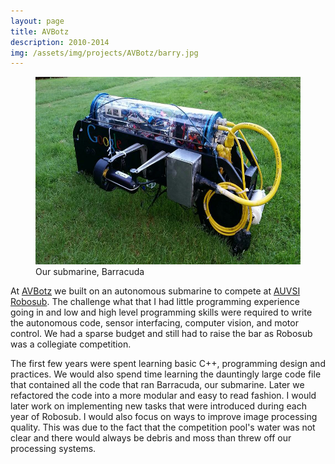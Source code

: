 ```yaml
---
layout: page
title: AVBotz
description: 2010-2014
img: /assets/img/projects/AVBotz/barry.jpg
---
```

<figure>
    <img src="/assets/img/projects/AVBotz/barry.jpg" style="width:600px;height:300px;">
    <figcaption>Our submarine, Barracuda</figcaption>
</figure>

At [AVBotz](https://avbotz.com) we built on an autonomous submarine to compete at [AUVSI Robosub](http://www.robonation.org/competition/robosub). The challenge what that I had little programming experience going in and low and high level programming skills were required to write the autonomous code, sensor interfacing, computer vision, and motor control. We had a sparse budget and still had to raise the bar as Robosub was a collegiate competition.

The first few years were spent learning basic C++, programming design and practices. We would also spend time learning the dauntingly large code file that contained all the code that ran Barracuda, our submarine. Later we refactored the code into a more modular and easy to read fashion. I would later work on implementing new tasks that were introduced during each year of Robosub. I would also focus on ways to improve image processing quality. This was due to the fact that the competition pool's water was not clear and there would always be debris and moss than threw off our processing systems. 